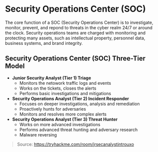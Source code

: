 # Security Operations Center (SOC)
The core function of a SOC (Security Operations Center) is to investigate, monitor, prevent, and repond to threats in the cyber realm 24/7 or around the clock. Security operations teams are charged with monitoring and protecting many assets, such as intellectual property, personnel data, business systems, and brand integrity.

## Security Operations Center (SOC) Three-Tier Model
 * **Junior Security Analyst (Tier 1) Triage**
   * Monitors the netowork traffic logs and events
   * Works on the tickets, closes the alerts
   * Performs basic investigations and mitigations
 * **Security Operations Analyst (Tier 2) Incident Responder**
   * Focuses on deeper investigations, analysis and remediation
   * Proactively hunts for adversaries
   * Monitors and resolves more complex alerts
 * **Security Operations Analyst (Tier 3) Threat Hunter**
   * Works on more advanced investigations
   * Performs advanced threat hunting and adversary research
   * Malware reversing

> Source: https://tryhackme.com/room/jrsecanalystintrouxo
